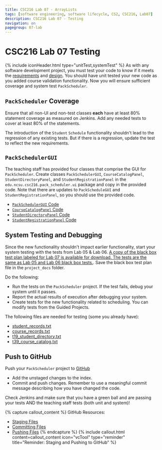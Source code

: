 ```yaml
---
title: CSC216 Lab 07 - ArrayLists
tags: [software engineering, software lifecycle, CS2, CSC216, Lab07]
description: CSC216 Lab 07 - Testing
navigation: on
pagegroup: 07-lab
---
```


# CSC216 Lab 07 Testing
{% include iconHeader.html type="unitTest,systemTest" %}
As with any software development project, you must test your code to know if it meets the [requirements](07-lab-requirements) and [design](07-lab-design).  You should have unit tested your new code as you added course validation functionality.  Now you will ensure sufficient coverage and system test `PackScheduler`.


## `PackScheduler` Coverage
Ensure that all non-UI and non-test classes **each** have at least 80% statement coverage as measured on Jenkins.  Add any needed tests to cover at least 80% of the statements.

The introduction of the `Student` `Schedule` functionality shouldn't lead to the regression of any existing tests.  But if there is a regression, update the test to reflect the new requirements. 


## `PackSchedulerGUI`
The teaching staff has provided four classes that comprise the GUI for `PackScheduler`.  Create classes `PackSchedulerGUI`, `CourseCatalogPanel`,  `StudentDirectoryPanel`, and `StudentRegistrationPanel` in the `edu.ncsu.csc216.pack_scheduler.ui` package and copy in the provided code.  Note that there are updates to `PackScheduleGUI` and `StudentRegistrationPanel`, so you should use the provided code.

  * [`PackSchedulerGUI` Code](files/PackSchedulerGUI.java)
  * [`CourseCatalogPanel` Code](files/CourseCatalogPanel.java)
  * [`StudentDirectoryPanel` Code](files/StudentDirectoryPanel.java)
  * [`StudentRegistrationPanel` Code](files/StudentRegistrationPanel.java)
  

## System Testing and Debugging
Since the new functionality shouldn't impact earlier functionality, start your system testing with the tests from Lab 05 & Lab 06.  [A copy of the black box test plan labeled for Lab 07 is available for download.  The tests are the same as Lab 05 and Lab 06 black box tests.](https://docs.google.com/a/ncsu.edu/document/d/1aEX_QMqsYHpkppLepG4TGAiK5l3ijwG3TOeFEMUr90E/edit?usp=sharing).  Save the black box test plan file in the `project_docs` folder.

Do the following:

  * Run the tests on the `PackScheduler` project.  If the test fails, debug your system until it passes.
  * Report the actual results of execution after debugging your system.
  * Create tests for the new functionality related to scheduling.  You can modify tests from the Guided Projects.
  
The following files are needed for testing (some you already have):

  * [student_records.txt](files/student_records.txt)
  * [course_records.txt](files/course_records.txt)
  * [t19_student_directory.txt](files/t19_student_directory.txt)
  * [t39_course_catalog.txt](files/t39_course_catalog.txt)


## Push to GitHub
Push your `PackScheduler` project to [GitHub](https://github.ncsu.edu)

  * Add the unstaged changes to the index.
  * Commit and push changes.  Remember to use a meaningful commit message describing how you have changed the code.  
  
Check Jenkins and make sure that you have a green ball and are passing your tests AND the teaching staff tests (both unit and system)!


{% capture callout_content %}
GitHub Resources:

  * [Staging Files](../../git-tutorial/git-staging)
  * [Committing Files](../../git-tutorial/git-commit)
  * [Pushing Files](../../git-tutorial/git-push)
{% endcapture %}
{% include callout.html content=callout_content icon="vcTool" type="reminder" title="Reminder: Staging and Pushing to GitHub" %}
